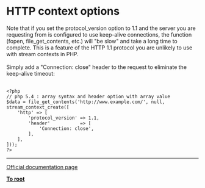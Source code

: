 # HTTP context options



Note that if you set the protocol_version option to 1.1 and the server you are requesting from is configured to use keep-alive connections, the function (fopen, file_get_contents, etc.) will "be slow" and take a long time to complete. This is a feature of the HTTP 1.1 protocol you are unlikely to use with stream contexts in PHP.<br><br>Simply add a "Connection: close" header to the request to eliminate the keep-alive timeout:<br><br>

```
<?php
// php 5.4 : array syntax and header option with array value
$data = file_get_contents('http://www.example.com/', null, stream_context_create([
    'http' => [
        'protocol_version' => 1.1,
        'header'           => [
            'Connection: close',
        ],
    ],
]));
?>
```
  

---

[Official documentation page](https://www.php.net/manual/en/context.http.php)

**[To root](/README.md)**